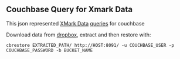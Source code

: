 Couchbase Query for Xmark Data
----
This json represented [XMark Data](http://www.xml-benchmark.org/) [queries](https://www.monetdb.org/XQuery/Benchmark/Xmark/Queries)  for couchbase

Download  data from [dropbox](https://www.dropbox.com/s/15d9lkk8mt89m8g/xmark-couchbase-data.zip), extract and then restore with:

`cbrestore EXTRACTED_PATH/ http://HOST:8091/ -u COUCHBASE_USER -p COUCHBASE_PASSWORD -b BUCKET_NAME `
